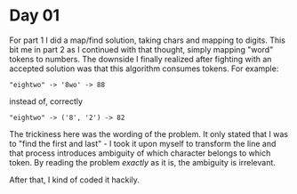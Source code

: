# Day 01

For part 1 I did a map/find solution, taking chars and mapping to digits.  This
bit me in part 2 as I continued with that thought, simply mapping "word" tokens
to numbers. The downside I finally realized after fighting with an accepted
solution was that this algorithm consumes tokens. For example:

```
"eightwo" -> '8wo' -> 88
```

instead of, correctly

```
"eightwo" -> ('8', '2') -> 82
```

The trickiness here was the wording of the problem. It only stated that I was to
"find the first and last" - I took it upon myself to transform the line and that
process introduces ambiguity of which character belongs to which token. By
reading the problem _exactly_ as it is, the ambiguity is irrelevant.

After that, I kind of coded it hackily.